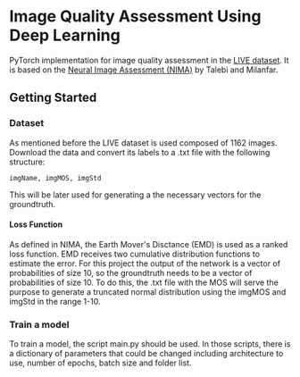 # Image Quality Assessment Using Deep Learning

PyTorch implementation for image quality assessment in the [LIVE dataset](https://live.ece.utexas.edu/research/ChallengeDB/index.html). It is based on the [Neural Image Assessment (NIMA)](https://arxiv.org/abs/1709.05424) by Talebi and Milanfar.

## Getting Started

### Dataset

As mentioned before the LIVE dataset is used composed of 1162 images. Download the data and convert its labels to a .txt file with the following structure:
```
imgName, imgMOS, imgStd
```
This will be later used for generating a the necessary vectors for the groundtruth.

#### Loss Function

As defined in NIMA, the Earth Mover's Disctance (EMD) is used as a ranked loss function. EMD receives two cumulative distribution functions to estimate the error. For this project the output of the network is a vector of probabilities of size 10, so the groundtruth needs to be a vector of probabilities of size 10. To do this, the .txt file with the MOS will serve the purpose to generate a truncated normal distribution using the imgMOS and imgStd in the range 1-10.

### Train a model

To train a model, the script main.py should be used. In those scripts, there is a dictionary of parameters that could be changed including architecture to use, number of epochs, batch size and folder list.